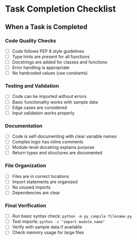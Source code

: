 # Task Completion Checklist

## When a Task is Completed

### Code Quality Checks
- [ ] Code follows PEP 8 style guidelines
- [ ] Type hints are present for all functions
- [ ] Docstrings are added for classes and functions
- [ ] Error handling is appropriate
- [ ] No hardcoded values (use constants)

### Testing and Validation
- [ ] Code can be imported without errors
- [ ] Basic functionality works with sample data
- [ ] Edge cases are considered
- [ ] Input validation works properly

### Documentation
- [ ] Code is self-documenting with clear variable names
- [ ] Complex logic has inline comments
- [ ] Module-level docstring explains purpose
- [ ] Return types and structures are documented

### File Organization
- [ ] Files are in correct locations
- [ ] Import statements are organized
- [ ] No unused imports
- [ ] Dependencies are clear

### Final Verification
- [ ] Run basic syntax check: `python -m py_compile filename.py`
- [ ] Test imports: `python -c "import module_name"`
- [ ] Verify with sample data if available
- [ ] Check memory usage for large files